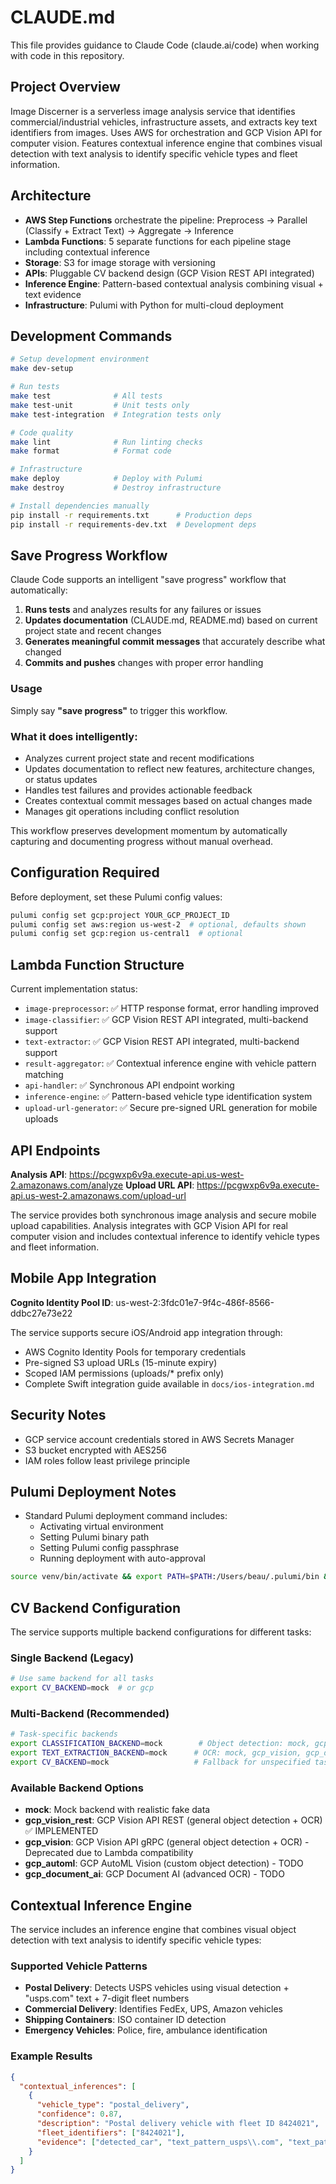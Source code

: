 # CLAUDE.md

This file provides guidance to Claude Code (claude.ai/code) when working with code in this repository.

## Project Overview

Image Discerner is a serverless image analysis service that identifies commercial/industrial vehicles, infrastructure assets, and extracts key text identifiers from images. Uses AWS for orchestration and GCP Vision API for computer vision. Features contextual inference engine that combines visual detection with text analysis to identify specific vehicle types and fleet information.

## Architecture

- **AWS Step Functions** orchestrate the pipeline: Preprocess → Parallel (Classify + Extract Text) → Aggregate → Inference
- **Lambda Functions**: 5 separate functions for each pipeline stage including contextual inference
- **Storage**: S3 for image storage with versioning
- **APIs**: Pluggable CV backend design (GCP Vision REST API integrated)
- **Inference Engine**: Pattern-based contextual analysis combining visual + text evidence
- **Infrastructure**: Pulumi with Python for multi-cloud deployment

## Development Commands

```bash
# Setup development environment
make dev-setup

# Run tests
make test              # All tests
make test-unit         # Unit tests only
make test-integration  # Integration tests only

# Code quality
make lint              # Run linting checks
make format            # Format code

# Infrastructure
make deploy            # Deploy with Pulumi
make destroy           # Destroy infrastructure

# Install dependencies manually
pip install -r requirements.txt      # Production deps
pip install -r requirements-dev.txt  # Development deps
```

## Save Progress Workflow

Claude Code supports an intelligent "save progress" workflow that automatically:

1. **Runs tests** and analyzes results for any failures or issues
2. **Updates documentation** (CLAUDE.md, README.md) based on current project state and recent changes
3. **Generates meaningful commit messages** that accurately describe what changed
4. **Commits and pushes** changes with proper error handling

### Usage
Simply say **"save progress"** to trigger this workflow.

### What it does intelligently:
- Analyzes current project state and recent modifications
- Updates documentation to reflect new features, architecture changes, or status updates
- Handles test failures and provides actionable feedback
- Creates contextual commit messages based on actual changes made
- Manages git operations including conflict resolution

This workflow preserves development momentum by automatically capturing and documenting progress without manual overhead.

## Configuration Required

Before deployment, set these Pulumi config values:
```bash
pulumi config set gcp:project YOUR_GCP_PROJECT_ID
pulumi config set aws:region us-west-2  # optional, defaults shown
pulumi config set gcp:region us-central1  # optional
```

## Lambda Function Structure

Current implementation status:
- `image-preprocessor`: ✅ HTTP response format, error handling improved
- `image-classifier`: ✅ GCP Vision REST API integrated, multi-backend support  
- `text-extractor`: ✅ GCP Vision REST API integrated, multi-backend support
- `result-aggregator`: ✅ Contextual inference engine with vehicle pattern matching
- `api-handler`: ✅ Synchronous API endpoint working
- `inference-engine`: ✅ Pattern-based vehicle type identification system
- `upload-url-generator`: ✅ Secure pre-signed URL generation for mobile uploads

## API Endpoints

**Analysis API**: https://pcgwxp6v9a.execute-api.us-west-2.amazonaws.com/analyze
**Upload URL API**: https://pcgwxp6v9a.execute-api.us-west-2.amazonaws.com/upload-url

The service provides both synchronous image analysis and secure mobile upload capabilities. Analysis integrates with GCP Vision API for real computer vision and includes contextual inference to identify vehicle types and fleet information.

## Mobile App Integration

**Cognito Identity Pool ID**: us-west-2:3fdc01e7-9f4c-486f-8566-ddbc27e73e22

The service supports secure iOS/Android app integration through:
- AWS Cognito Identity Pools for temporary credentials
- Pre-signed S3 upload URLs (15-minute expiry)
- Scoped IAM permissions (uploads/* prefix only)
- Complete Swift integration guide available in `docs/ios-integration.md`

## Security Notes

- GCP service account credentials stored in AWS Secrets Manager
- S3 bucket encrypted with AES256
- IAM roles follow least privilege principle

## Pulumi Deployment Notes

- Standard Pulumi deployment command includes:
  - Activating virtual environment
  - Setting Pulumi binary path
  - Setting Pulumi config passphrase
  - Running deployment with auto-approval
```bash
source venv/bin/activate && export PATH=$PATH:/Users/beau/.pulumi/bin && export PULUMI_CONFIG_PASSPHRASE=test123 && pulumi up --yes
```

## CV Backend Configuration

The service supports multiple backend configurations for different tasks:

### Single Backend (Legacy)
```bash
# Use same backend for all tasks
export CV_BACKEND=mock  # or gcp
```

### Multi-Backend (Recommended) 
```bash
# Task-specific backends
export CLASSIFICATION_BACKEND=mock        # Object detection: mock, gcp_vision, gcp_automl
export TEXT_EXTRACTION_BACKEND=mock      # OCR: mock, gcp_vision, gcp_document_ai
export CV_BACKEND=mock                   # Fallback for unspecified tasks
```

### Available Backend Options
- **mock**: Mock backend with realistic fake data
- **gcp_vision_rest**: GCP Vision API REST (general object detection + OCR) ✅ IMPLEMENTED
- **gcp_vision**: GCP Vision API gRPC (general object detection + OCR) - Deprecated due to Lambda compatibility
- **gcp_automl**: GCP AutoML Vision (custom object detection) - TODO
- **gcp_document_ai**: GCP Document AI (advanced OCR) - TODO

## Contextual Inference Engine

The service includes an inference engine that combines visual object detection with text analysis to identify specific vehicle types:

### Supported Vehicle Patterns
- **Postal Delivery**: Detects USPS vehicles using visual detection + "usps.com" text + 7-digit fleet numbers
- **Commercial Delivery**: Identifies FedEx, UPS, Amazon vehicles 
- **Shipping Containers**: ISO container ID detection
- **Emergency Vehicles**: Police, fire, ambulance identification

### Example Results
```json
{
  "contextual_inferences": [
    {
      "vehicle_type": "postal_delivery",
      "confidence": 0.87,
      "description": "Postal delivery vehicle with fleet ID 8424021",
      "fleet_identifiers": ["8424021"],
      "evidence": ["detected_car", "text_pattern_usps\\.com", "text_pattern_\\d{7}"]
    }
  ]
}
```